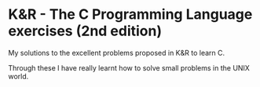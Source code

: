 K&R - The C Programming Language exercises (2nd edition)
========================================================

My solutions to the excellent problems proposed in K&R to learn C.

Through these I have really learnt how to solve small problems in the UNIX world.
